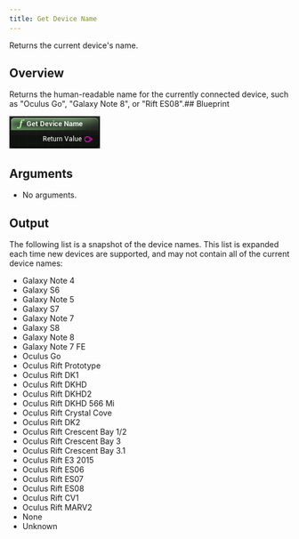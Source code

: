 ```yaml
---
title: Get Device Name
---
```

Returns the current device's name.

## Overview

Returns the human-readable name for the currently connected device, such as "Oculus Go", "Galaxy Note 8", or "Rift ES08".## Blueprint

![](/images/documentation-unreal-latest-concepts-unreal-blueprints-get-device-name-0.png)  
## Arguments

* No arguments.
## Output

The following list is a snapshot of the device names. This list is expanded each time new devices are supported, and may not contain all of the current device names:

* Galaxy Note 4
* Galaxy S6
* Galaxy Note 5
* Galaxy S7
* Galaxy Note 7
* Galaxy S8
* Galaxy Note 8
* Galaxy Note 7 FE
* Oculus Go
* Oculus Rift Prototype
* Oculus Rift DK1
* Oculus Rift DKHD
* Oculus Rift DKHD2
* Oculus Rift DKHD 566 Mi
* Oculus Rift Crystal Cove
* Oculus Rift DK2
* Oculus Rift Crescent Bay 1/2
* Oculus Rift Crescent Bay 3
* Oculus Rift Crescent Bay 3.1
* Oculus Rift E3 2015
* Oculus Rift ES06
* Oculus Rift ES07
* Oculus Rift ES08
* Oculus Rift CV1
* Oculus Rift MARV2
* None
* Unknown
